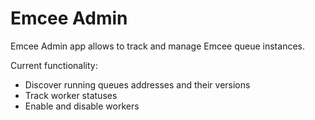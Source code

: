 # Emcee Admin

Emcee Admin app allows to track and manage Emcee queue instances.

Current functionality:

- Discover running queues addresses and their versions
- Track worker statuses
- Enable and disable workers
